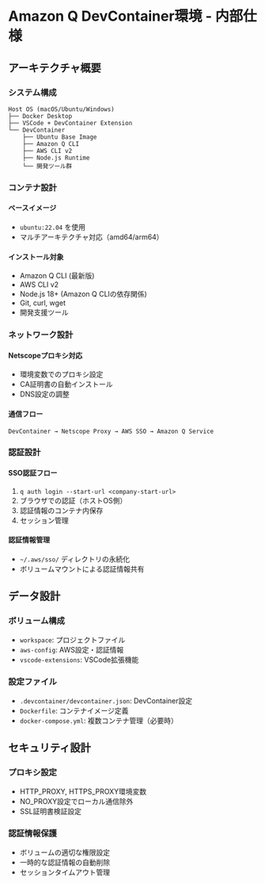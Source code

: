 # Amazon Q DevContainer環境 - 内部仕様

## アーキテクチャ概要

### システム構成
```
Host OS (macOS/Ubuntu/Windows)
├── Docker Desktop
├── VSCode + DevContainer Extension
└── DevContainer
    ├── Ubuntu Base Image
    ├── Amazon Q CLI
    ├── AWS CLI v2
    ├── Node.js Runtime
    └── 開発ツール群
```

### コンテナ設計

#### ベースイメージ
- `ubuntu:22.04` を使用
- マルチアーキテクチャ対応（amd64/arm64）

#### インストール対象
- Amazon Q CLI (最新版)
- AWS CLI v2
- Node.js 18+ (Amazon Q CLIの依存関係)
- Git, curl, wget
- 開発支援ツール

### ネットワーク設計

#### Netscopeプロキシ対応
- 環境変数でのプロキシ設定
- CA証明書の自動インストール
- DNS設定の調整

#### 通信フロー
```
DevContainer → Netscope Proxy → AWS SSO → Amazon Q Service
```

### 認証設計

#### SSO認証フロー
1. `q auth login --start-url <company-start-url>`
2. ブラウザでの認証（ホストOS側）
3. 認証情報のコンテナ内保存
4. セッション管理

#### 認証情報管理
- `~/.aws/sso/` ディレクトリの永続化
- ボリュームマウントによる認証情報共有

## データ設計

### ボリューム構成
- `workspace`: プロジェクトファイル
- `aws-config`: AWS設定・認証情報
- `vscode-extensions`: VSCode拡張機能

### 設定ファイル
- `.devcontainer/devcontainer.json`: DevContainer設定
- `Dockerfile`: コンテナイメージ定義
- `docker-compose.yml`: 複数コンテナ管理（必要時）

## セキュリティ設計

### プロキシ設定
- HTTP_PROXY, HTTPS_PROXY環境変数
- NO_PROXY設定でローカル通信除外
- SSL証明書検証設定

### 認証情報保護
- ボリュームの適切な権限設定
- 一時的な認証情報の自動削除
- セッションタイムアウト管理
